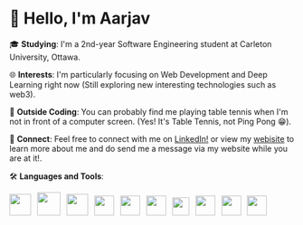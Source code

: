 <h1>
👋 Hello, I'm Aarjav
</h1>
<p>
  
  🎓 **Studying**: I'm a 2nd-year Software Engineering student at Carleton University, Ottawa.
  
  🌐 **Interests**: I'm particularly focusing on Web Development and Deep Learning right now (Still exploring new interesting technologies such as web3).
  
  🏓 **Outside Coding**: You can probably find me playing table tennis when I'm not in front of a computer screen. (Yes! It's Table Tennis, not Ping Pong 😁).
  
  🔗 **Connect**: Feel free to connect with me on [LinkedIn!](https://www.linkedin.com/in/aarjav-mitkari/) or view my [webisite](https://rjavm.netlify.app) to learn more about me and do send me a message via my website while you are at it!.

🛠 **Languages and Tools**: 

  <img src = "https://raw.githubusercontent.com/bablubambal/All_logo_and_pictures/1ac69ce5fbc389725f16f989fa53c62d6e1b4883/programming%20languages/python.svg" width = "38" height = "38"  />&ensp;                                 <img src = "https://raw.githubusercontent.com/bablubambal/All_logo_and_pictures/1ac69ce5fbc389725f16f989fa53c62d6e1b4883/programming%20languages/c.svg" width = "41" height = "41"  />&ensp;                                 <img src = "https://raw.githubusercontent.com/bablubambal/All_logo_and_pictures/1ac69ce5fbc389725f16f989fa53c62d6e1b4883/programming%20languages/java.svg" width = "38" height = "38"  />&ensp;                                 <img src = "https://raw.githubusercontent.com/bablubambal/All_logo_and_pictures/1ac69ce5fbc389725f16f989fa53c62d6e1b4883/social%20icons/html5.svg" width = "35" height = "35"  />&ensp; <img src = "https://raw.githubusercontent.com/bablubambal/All_logo_and_pictures/1ac69ce5fbc389725f16f989fa53c62d6e1b4883/social%20icons/css3.svg" width = "35" height = "35"  />&ensp;                                 <img src = "https://raw.githubusercontent.com/bablubambal/All_logo_and_pictures/62487087dc4f4f5efee637addbc67a16dd374bf6/text%20editors/vscode.svg" width = "35" height = "35"  />&ensp;  <img src = "https://raw.githubusercontent.com/3d0ddeed2c709ed1cbce62a9c624d0f719d5ed695567a2eef03d61a70c7ff336/68747470733a2f2f63646e2e6a7364656c6976722e6e65742f67682f64657669636f6e732f64657669636f6e2f69636f6e732f6a6176617363726970742f6a6176617363726970742d706c61696e2e737667" width = "30" height = "32"  />&ensp;
  <img src = "https://camo.githubusercontent.com/aed5f69c00ea3fd8c8bc70b89d236efae340eb3024526fd11bcba51c80c4aa40/68747470733a2f2f63646e2e6a7364656c6976722e6e65742f67682f64657669636f6e732f64657669636f6e2f69636f6e732f72656163742f72656163742d6f726967696e616c2e737667" width = "35" height = "35"  />&ensp;
  <img src = "https://camo.githubusercontent.com/20039163b76f7278f3f309c82d7a6f7ab56d560ed0b8f5623805c8399a0ed098/68747470733a2f2f63646e2e6a7364656c6976722e6e65742f67682f64657669636f6e732f64657669636f6e2f69636f6e732f6d6f6e676f64622f6d6f6e676f64622d6f726967696e616c2e737667" width = "35" height = "35"  />&ensp;
  <img src = "https://camo.githubusercontent.com/38827655e1ae0e1518d635ad89e8aa46b7f977c795952245c36a2d58064f1803/68747470733a2f2f63646e2e6a7364656c6976722e6e65742f67682f64657669636f6e732f64657669636f6e2f69636f6e732f6769742f6769742d6f726967696e616c2e737667" width = "35" height = "35"  />
  
   

</p>
<!--
**RjavM/RjavM** is a ✨ _special_ ✨ repository because its `README.md` (this file) appears on your GitHub profile.

Here are some ideas to get you started:

- 🔭 I’m currently working on ...
- 🌱 I’m currently learning ...
- 👯 I’m looking to collaborate on ...
- 🤔 I’m looking for help with ...
- 💬 Ask me about ...
- 📫 How to reach me: ...
- 😄 Pronouns: ...
- ⚡ Fun fact: ...
-->
